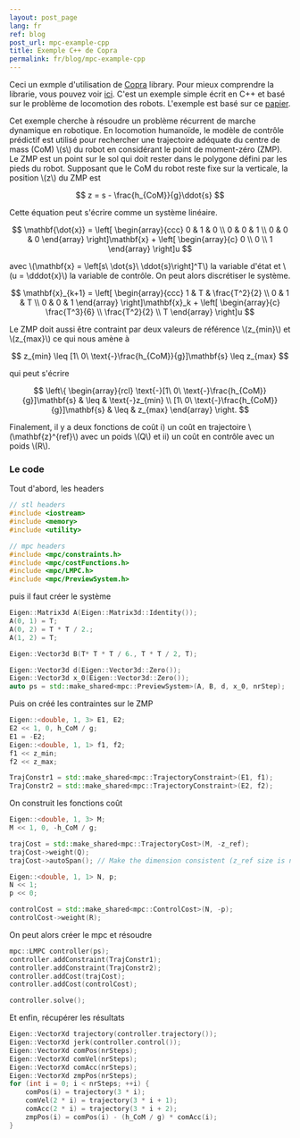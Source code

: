 ```yaml
---
layout: post_page
lang: fr
ref: blog
post_url: mpc-example-cpp
title: Exemple C++ de Copra
permalink: fr/blog/mpc-example-cpp
---
```


Ceci un exmple d'utilisation de [Copra](https://github.com/vsamy/Copra) library.
Pour mieux comprendre la librarie, vous pouvez voir [ici]({{site.url}}/en/git-repository/mpc).
C'est un exemple simple écrit en C++ et basé sur le problème de locomotion des robots.
L'exemple est basé sur ce [papier](https://hal.inria.fr/inria-00390462/document).
<!--more-->

Cet exemple cherche à résoudre un problème récurrent de marche dynamique en robotique.
En locomotion humanoïde, le modèle de contrôle prédictif est utilisé pour rechercher une trajectoire adéquate du centre de mass (CoM) \\(s\\) du robot en considérant le point de moment-zéro (ZMP). 
Le ZMP est un point sur le sol qui doit rester dans le polygone défini par les pieds du robot.
Supposant que le CoM du robot reste fixe sur la verticale, la position \\(z\\) du ZMP est

$$
    z = s - \frac{h_{CoM}}{g}\ddot{s}
$$

Cette équation peut s'écrire comme un système linéaire.

$$
    \mathbf{\dot{x}} = 
    \left[
        \begin{array}{ccc}
            0 & 1 & 0 \\
            0 & 0 & 1 \\
            0 & 0 & 0
        \end{array}
    \right]\mathbf{x} +
    \left[
        \begin{array}{c}
            0 \\
            0 \\
            1
        \end{array}
    \right]u
$$

avec \\(\mathbf{x} = \left[s\ \dot{s}\ \ddot{s}\right]^T\\) la variable d'état
et \\(u = \dddot{x}\\) la variable de contrôle.
On peut alors discrétiser le système.

$$
    \mathbf{x}_{k+1} = 
    \left[
        \begin{array}{ccc}
            1 & T & \frac{T^2}{2} \\
            0 & 1 & T \\
            0 & 0 & 1
        \end{array}
    \right]\mathbf{x}_k +
    \left[
        \begin{array}{c}
            \frac{T^3}{6} \\
            \frac{T^2}{2} \\
            T
        \end{array}
    \right]u
$$

Le ZMP doit aussi être contraint par deux valeurs de référence \\(z_{min}\\) et \\(z_{max}\\)
ce qui nous amène à

$$
    z_{min} \leq [1\ 0\ \text{-}\frac{h_{CoM}}{g}]\mathbf{s} \leq z_{max}
$$

qui peut s'écrire

$$
    \left\{
        \begin{array}{rcl}
            \text{-}[1\ 0\ \text{-}\frac{h_{CoM}}{g}]\mathbf{s} & \leq & \text{-}z_{min} \\
            [1\ 0\ \text{-}\frac{h_{CoM}}{g}]\mathbf{s}  & \leq & z_{max}
        \end{array}
    \right.
$$

Finalement, il y a deux fonctions de coût i) un coût en trajectoire \\(\mathbf{z}^{ref}\\) avec un poids \\(Q\\) et ii) un coût en contrôle avec un poids \\(R\\).

### Le code
Tout d'abord, les headers

```c++
// stl headers
#include <iostream>
#include <memory>
#include <utility>

// mpc headers
#include <mpc/constraints.h>
#include <mpc/costFunctions.h>
#include <mpc/LMPC.h>
#include <mpc/PreviewSystem.h>
```

puis il faut créer le système

```c++
Eigen::Matrix3d A(Eigen::Matrix3d::Identity());
A(0, 1) = T;
A(0, 2) = T * T / 2.;
A(1, 2) = T;

Eigen::Vector3d B(T* T * T / 6., T * T / 2, T);

Eigen::Vector3d d(Eigen::Vector3d::Zero());
Eigen::Vector3d x_0(Eigen::Vector3d::Zero());
auto ps = std::make_shared<mpc::PreviewSystem>(A, B, d, x_0, nrStep);
```

Puis on créé les contraintes sur le ZMP

```c++
Eigen::<double, 1, 3> E1, E2;
E2 << 1, 0, h_CoM / g;
E1 = -E2;
Eigen::<double, 1, 1> f1, f2;
f1 << z_min; 
f2 << z_max;

TrajConstr1 = std::make_shared<mpc::TrajectoryConstraint>(E1, f1);
TrajConstr2 = std::make_shared<mpc::TrajectoryConstraint>(E2, f2);
```

On construit les fonctions coût

```c++
Eigen::<double, 1, 3> M;
M << 1, 0, -h_CoM / g;

trajCost = std::make_shared<mpc::TrajectoryCost>(M, -z_ref);
trajCost->weight(Q);
trajCost->autoSpan(); // Make the dimension consistent (z_ref size is nrSteps)

Eigen::<double, 1, 1> N, p;
N << 1;
p << 0;

controlCost = std::make_shared<mpc::ControlCost>(N, -p);
controlCost->weight(R);
```

On peut alors créer le mpc et résoudre

```c++
mpc::LMPC controller(ps);
controller.addConstraint(TrajConstr1);
controller.addConstraint(TrajConstr2);
controller.addCost(trajCost);
controller.addCost(controlCost);

controller.solve();
```

Et enfin, récupérer les résultats

```c++
Eigen::VectorXd trajectory(controller.trajectory());
Eigen::VectorXd jerk(controller.control());
Eigen::VectorXd comPos(nrSteps);
Eigen::VectorXd comVel(nrSteps);
Eigen::VectorXd comAcc(nrSteps);
Eigen::VectorXd zmpPos(nrSteps);
for (int i = 0; i < nrSteps; ++i) {
    comPos(i) = trajectory(3 * i);
    comVel(2 * i) = trajectory(3 * i + 1);
    comAcc(2 * i) = trajectory(3 * i + 2);
    zmpPos(i) = comPos(i) - (h_CoM / g) * comAcc(i);
}
```
